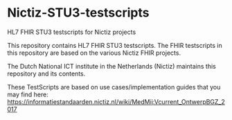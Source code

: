 # Nictiz-STU3-testscripts
HL7 FHIR STU3 testscripts for Nictiz projects

This repository contains HL7 FHIR STU3 testscripts. The FHIR testscripts in this repository are based on the various Nictiz FHIR projects.

The Dutch National ICT institute in the Netherlands (Nictiz) maintains this repository and its contents.

These TestScripts are based on use cases/implementation guides that you may find here: https://informatiestandaarden.nictiz.nl/wiki/MedMij:Vcurrent_OntwerpBGZ_2017
